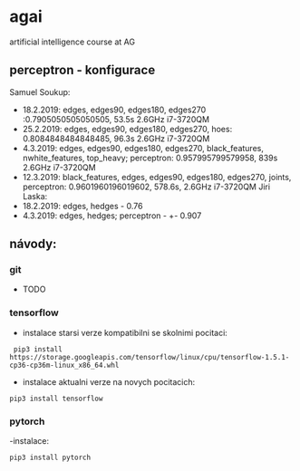 # agai
artificial intelligence course at AG

## perceptron - konfigurace

Samuel Soukup:
- 18.2.2019: edges, edges90, edges180, edges270 :0.7905050505050505, 53.5s 2.6GHz i7-3720QM 
- 25.2.2019: edges, edges90, edges180, edges270, hoes: 0.8084848484848485, 96.3s 2.6GHz i7-3720QM
- 4.3.2019: edges, edges90, edges180, edges270, black_features, nwhite_features, top_heavy;  perceptron: 0.957995799579958, 839s 2.6GHz i7-3720QM
- 12.3.2019: black_features, edges, edges90, edges180, edges270, joints, perceptron: 0.9601960196019602, 578.6s, 2.6GHz i7-3720QM
Jiri Laska:
- 18.2.2019: edges, hedges - 0.76
- 4.3.2019: edges, hedges; perceptron - +- 0.907

## návody:
### git
- TODO
### tensorflow
- instalace starsi verze kompatibilni se skolnimi pocitaci: 

```
 pip3 install https://storage.googleapis.com/tensorflow/linux/cpu/tensorflow-1.5.1-cp36-cp36m-linux_x86_64.whl
```

- instalace aktualni verze na novych pocitacich:

```
pip3 install tensorflow
```

### pytorch
-instalace: 

```
pip3 install pytorch
```
